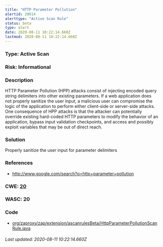 ```yaml
---
title: "HTTP Parameter Pollution"
alertid: 20014
alerttype: "Active Scan Rule"
status: beta
type: alert
date: 2020-08-11 10:22:14.660Z
lastmod: 2020-08-11 10:22:14.660Z
---
```

### Type: Active Scan

### Risk: Informational

### Description

HTTP Parameter Pollution (HPP) attacks consist of injecting encoded query string delimiters into other existing parameters. If a web application does not properly sanitize the user input, a malicious user can compromise the logic of the application to perform either client-side or server-side attacks. One consequence of HPP attacks is that the attacker can potentially override existing hard-coded HTTP parameters to modify the behavior of an application, bypass input validation checkpoints, and access and possibly exploit variables that may be out of direct reach.

### Solution

Properly sanitize the user input for parameter delimiters

### References

* http://www.google.com/search?q=http+parameter+pollution

### CWE: [20](https://cwe.mitre.org/data/definitions/20.html)

### WASC:  20

### Code

 * [org/zaproxy/zap/extension/ascanrulesBeta/HttpParameterPollutionScanRule.java](https://github.com/zaproxy/zap-extensions/blob/master/addOns/ascanrulesBeta/src/main/java/org/zaproxy/zap/extension/ascanrulesBeta/HttpParameterPollutionScanRule.java)

###### Last updated: 2020-08-11 10:22:14.660Z
